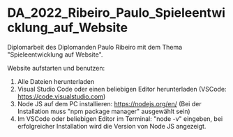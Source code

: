 # DA_2022_Ribeiro_Paulo_Spieleentwicklung_auf_Website
Diplomarbeit des Diplomanden Paulo Ribeiro mit dem Thema "Spieleentwicklung auf Website".


Website aufstarten und benutzen:

1. Alle Dateien herunterladen
2. Visual Studio Code oder einen beliebigen Editor herunterladen (VSCode: https://code.visualstudio.com)
3. Node JS auf dem PC installieren: https://nodejs.org/en/ (Bei der Installation muss "npm package manager" ausgewählt sein)
4. Im VSCode oder beliebigen Editor im Terminal: "node -v" eingeben, bei erfolgreicher Installation wird die Version von Node JS angezeigt.
